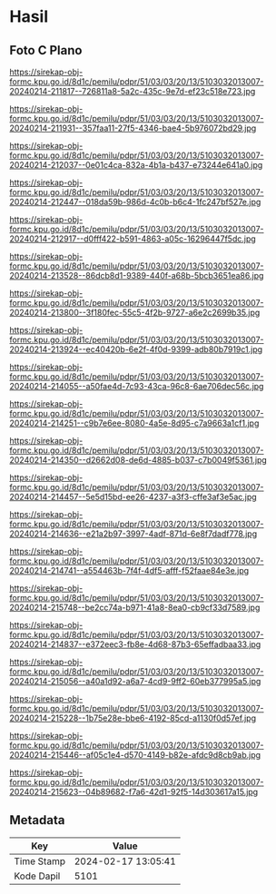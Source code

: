 # Hasil

## Foto C Plano

https://sirekap-obj-formc.kpu.go.id/8d1c/pemilu/pdpr/51/03/03/20/13/5103032013007-20240214-211817--726811a8-5a2c-435c-9e7d-ef23c518e723.jpg

https://sirekap-obj-formc.kpu.go.id/8d1c/pemilu/pdpr/51/03/03/20/13/5103032013007-20240214-211931--357faa11-27f5-4346-bae4-5b976072bd29.jpg

https://sirekap-obj-formc.kpu.go.id/8d1c/pemilu/pdpr/51/03/03/20/13/5103032013007-20240214-212037--0e01c4ca-832a-4b1a-b437-e73244e641a0.jpg

https://sirekap-obj-formc.kpu.go.id/8d1c/pemilu/pdpr/51/03/03/20/13/5103032013007-20240214-212447--018da59b-986d-4c0b-b6c4-1fc247bf527e.jpg

https://sirekap-obj-formc.kpu.go.id/8d1c/pemilu/pdpr/51/03/03/20/13/5103032013007-20240214-212917--d0fff422-b591-4863-a05c-16296447f5dc.jpg

https://sirekap-obj-formc.kpu.go.id/8d1c/pemilu/pdpr/51/03/03/20/13/5103032013007-20240214-213528--86dcb8d1-9389-440f-a68b-5bcb3651ea86.jpg

https://sirekap-obj-formc.kpu.go.id/8d1c/pemilu/pdpr/51/03/03/20/13/5103032013007-20240214-213800--3f180fec-55c5-4f2b-9727-a6e2c2699b35.jpg

https://sirekap-obj-formc.kpu.go.id/8d1c/pemilu/pdpr/51/03/03/20/13/5103032013007-20240214-213924--ec40420b-6e2f-4f0d-9399-adb80b7919c1.jpg

https://sirekap-obj-formc.kpu.go.id/8d1c/pemilu/pdpr/51/03/03/20/13/5103032013007-20240214-214055--a50fae4d-7c93-43ca-96c8-6ae706dec56c.jpg

https://sirekap-obj-formc.kpu.go.id/8d1c/pemilu/pdpr/51/03/03/20/13/5103032013007-20240214-214251--c9b7e6ee-8080-4a5e-8d95-c7a9663a1cf1.jpg

https://sirekap-obj-formc.kpu.go.id/8d1c/pemilu/pdpr/51/03/03/20/13/5103032013007-20240214-214350--d2662d08-de6d-4885-b037-c7b0049f5361.jpg

https://sirekap-obj-formc.kpu.go.id/8d1c/pemilu/pdpr/51/03/03/20/13/5103032013007-20240214-214457--5e5d15bd-ee26-4237-a3f3-cffe3af3e5ac.jpg

https://sirekap-obj-formc.kpu.go.id/8d1c/pemilu/pdpr/51/03/03/20/13/5103032013007-20240214-214636--e21a2b97-3997-4adf-871d-6e8f7dadf778.jpg

https://sirekap-obj-formc.kpu.go.id/8d1c/pemilu/pdpr/51/03/03/20/13/5103032013007-20240214-214741--a554463b-7f4f-4df5-afff-f52faae84e3e.jpg

https://sirekap-obj-formc.kpu.go.id/8d1c/pemilu/pdpr/51/03/03/20/13/5103032013007-20240214-215748--be2cc74a-b971-41a8-8ea0-cb9cf33d7589.jpg

https://sirekap-obj-formc.kpu.go.id/8d1c/pemilu/pdpr/51/03/03/20/13/5103032013007-20240214-214837--e372eec3-fb8e-4d68-87b3-65effadbaa33.jpg

https://sirekap-obj-formc.kpu.go.id/8d1c/pemilu/pdpr/51/03/03/20/13/5103032013007-20240214-215056--a40a1d92-a6a7-4cd9-9ff2-60eb377995a5.jpg

https://sirekap-obj-formc.kpu.go.id/8d1c/pemilu/pdpr/51/03/03/20/13/5103032013007-20240214-215228--1b75e28e-bbe6-4192-85cd-a1130f0d57ef.jpg

https://sirekap-obj-formc.kpu.go.id/8d1c/pemilu/pdpr/51/03/03/20/13/5103032013007-20240214-215446--af05c1e4-d570-4149-b82e-afdc9d8cb9ab.jpg

https://sirekap-obj-formc.kpu.go.id/8d1c/pemilu/pdpr/51/03/03/20/13/5103032013007-20240214-215623--04b89682-f7a6-42d1-92f5-14d303617a15.jpg


## Metadata

| Key        | Value               |
| ---------- | ------------------- |
| Time Stamp | 2024-02-17 13:05:41 |
| Kode Dapil | 5101                |



